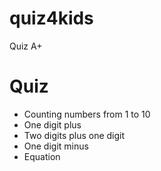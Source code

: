 # quiz4kids
Quiz A+

# Quiz
* Counting numbers from 1 to 10
* One digit plus
* Two digits plus one digit
* One digit minus
* Equation
